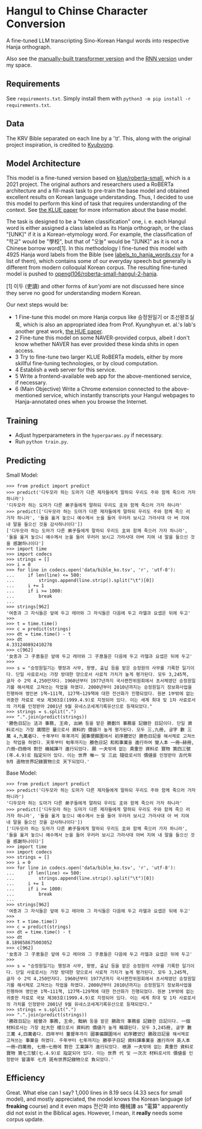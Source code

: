 # Hangul to Chinse Character Conversion
A fine-tuned LLM transcripting Sino-Korean Hangul words into respective Hanja orthograph.

Also see the [manually-built transformer version](https://github.com/opengl106/pj_hanja) and the [RNN version](https://github.com/opengl106/t2_h2h_converter/tree/RNN_version_archive) under my space.

## Requirements
See `requirements.txt`. Simply install them with `python3 -m pip install -r requirements.txt`.

## Data
The KRV Bible separated on each line by a '\t'. This, along with the original project inspiration, is credited to [Kyubyong](https://github.com/Kyubyong/h2h_converter).

## Model Architecture
This model is a fine-tuned version based on [klue/roberta-small](https://huggingface.co/klue/roberta-small), which is a 2021 project. The original authors and researchers used a RoBERTa architecture and a fill-mask task to pre-train the base model and obtained excellent results on Korean language understanding. Thus, I decided to use this model to perform this kind of task that requires understanding of the context. See [the KLUE paper](https://arxiv.org/abs/2105.09680) for more information about the base model.

The task is designed to be a "token classification" one, i. e. each Hangul word is either assigned a class labeled as its Hanja orthograph, or the class "[UNK]" if it is a Korean-etymology word. For example, the classification of "학교" would be "學校", but that of "오늘" would be "[UNK]" as it is not a Chinese borrow word[1]. In this methodology I fine-tuned this model with 4925 Hanja word labels from the Bible (see [labels_to_hanja_words.csv](https://github.com/opengl106/pj_hanja_2/blob/main/roberta-small-hangul-2-hanja/labels_to_hanja_words.csv) for a list of them), which contains some of our everyday speech but generally is different from modern colloquial Korean corpus. The resulting fine-tuned model is pushed to [opengl106/roberta-small-hangul-2-hanja](https://huggingface.co/opengl106/roberta-small-hangul-2-hanja).

[1] 이두 (吏讀) and other forms of *kun'yomi* are not discussed here since they serve no good for understanding modern Korean.

Our next steps would be:
* 1 Fine-tune this model on more Hanja corpus like 승정원일기 or 조선왕조실록, which is also an appropriated idea from Prof. Kyunghyun et. al.'s lab's another great work, [the HUE paper](https://aclanthology.org/2022.findings-naacl.140/).
* 2 Fine-tune this model on some NAVER-provided corpus, albeit I don't know whether NAVER has ever provided these kinda shits in open access.
* 3 Try to fine-tune two larger KLUE RoBERTa models, either by more skillful fine-tuning technologies, or by cloud computation.
* 4 Establish a web server for this service.
* 5 Write a frontend-available web app for the above-mentioned service, if necessary.
* 6 (Main Objective) Write a Chrome extension connected to the above-mentioned service, which instantly transcripts your Hangul webpages to Hanja-annotated ones when you browse the Internet.

## Training
* Adjust hyperparameters in the `hyperparams.py` if necessary.
* Run `python train.py`.

## Predicting
Small Model:
```
>>> from predict import predict
>>> predict('디두모라 하는 도마가 다른 제자들에게 말하되 우리도 주와 함께 죽으러 가자 하니라')
'디두모라 하는 도마가 다른 弟子들에게 말하되 우리도 主와 함께 죽으러 가자 하니라'
>>> predict(['디두모라 하는 도마가 다른 제자들에게 말하되 우리도 주와 함께 죽으 러 가자 하니라', '돌을 옮겨 놓으니 예수께서 눈을 들어 우러러 보시고 가라사대 아 버 지여 내 말을 들으신 것을 감사하나이다'])
['디두모라 하는 도마가 다른 弟子들에게 말하되 우리도 主와 함께 죽으러 가자 하니라', '돌을 옮겨 놓으니 예수께서 눈을 들어 우러러 보시고 가라사대 아버 지여 내 말을 들으신 것을 感謝하나이다']
>>> import time
>>> import codecs
>>> strings = []
>>> i = 0
>>> for line in codecs.open('data/bible_ko.tsv', 'r', 'utf-8'):
...     if len(line) <= 500:
...         strings.append(line.strip().split("\t")[0])
...     i += 1
...     if i >= 1000:
...         break
...
>>> strings[962]
'여종과 그 자식들은 앞에 두고 레아와 그 자식들은 다음에 두고 라헬과 요셉은 뒤에 두고'
>>>
>>> t = time.time()
>>> c = predict(strings)
>>> dt = time.time() - t
>>> dt
4.331240892410278
>>> c[962]
'女종과 그 子息들은 앞에 두고 레아와 그 子息들은 다음에 두고 라헬과 요셉은 뒤에 두고'
>>>
>>> s = "승정원일기는 행정과 사무, 왕명, 출납 등을 맡은 승정원의 사무를 기록한 일기이다. 단일 사료로서는 가장 방대한 양으로서 사료적 가치가 높게 평가된다. 모두 3,245책, 글자 수 2억 4,250만자다. 1960년부터 1977년까지 국사편찬위원회에서 초서체였던 승정원일기를 해서체로 고쳐쓰는 작업을 하였다. 2000년부터 2010년까지는 승정원일기 정보화사업을 진행하여 영인본 1책~111책, 127책~129책에 대한 전산화가 진행되었다. 원본 1부밖에 없는 귀중한 자료로 국보 제303호(1999.4.9)로 지정되어 있다. 이는 세계 최대 및 1차 사료로서의 가치를 인정받아 2001년 9월 유네스코세계기록유산으로 등재되었다."
>>> strings = s.split(".")
>>> ".".join(predict(strings))
'勝色日記는 法과 事務, 王命, 出納 등을 맡은 勝劃의 事務를 記錄한 日記이다. 단일 資料로서는 가장 廣闊한 量으로서 資料的 價値가 높게 평가된다. 모두 三,九冊, 글字 數 三萬 4,九萬者다. 十年부터 年年까지 國事便饌圍에서 初序體였던 勝色日記를 해서체로 고쳐쓰는 작업을 하였다. 天年부터 旬年까지는 勝色日記 和和事業을 進行하여 營人本 一冊~赫冊, 六冊~四冊에 對한 機械譁가 進行되었다. 願 一夫밖에 없는 貴重한 資料로 寶物 第四三號(年.4.9)로 指定되어 있다. 이는 世界 唯一 및 三此 隨從로서의 價値를 인정받아 古代年 9月 造物世界記錄寶物으로 天下되었다.'

```

Base Model:
```
>>> from predict import predict
>>> predict('디두모라 하는 도마가 다른 제자들에게 말하되 우리도 주와 함께 죽으러 가자 하니라')
'디두모라 하는 도마가 다른 弟子들에게 말하되 우리도 主와 함께 죽으러 가자 하니라'
>>> predict(['디두모라 하는 도마가 다른 제자들에게 말하되 우리도 주와 함께 죽으 러 가자 하니라', '돌을 옮겨 놓으니 예수께서 눈을 들어 우러러 보시고 가라사대 아 버 지여 내 말을 들으신 것을 감사하나이다'])
['디두모라 하는 도마가 다른 弟子들에게 말하되 우리도 主와 함께 죽으러 가자 하니라', '돌을 옮겨 놓으니 예수께서 눈을 들어 우러러 보시고 가라사대 아버 지여 내 말을 들으신 것을 感謝하나이다']
>>> import time
>>> import codecs
>>> strings = []
>>> i = 0
>>> for line in codecs.open('data/bible_ko.tsv', 'r', 'utf-8'):
...     if len(line) <= 500:
...         strings.append(line.strip().split("\t")[0])
...     i += 1
...     if i >= 1000:
...         break
...
>>> strings[962]
'여종과 그 자식들은 앞에 두고 레아와 그 자식들은 다음에 두고 라헬과 요셉은 뒤에 두고'
>>>
>>> t = time.time()
>>> c = predict(strings)
>>> dt = time.time() - t
>>> dt
8.189858675003052
>>> c[962]
'女종과 그 子息들은 앞에 두고 레아와 그 子息들은 다음에 두고 라헬과 요셉은 뒤에 두고'
>>>
>>> s = "승정원일기는 행정과 사무, 왕명, 출납 등을 맡은 승정원의 사무를 기록한 일기이다. 단일 사료로서는 가장 방대한 양으로서 사료적 가치가 높게 평가된다. 모두 3,245책, 글자 수 2억 4,250만자다. 1960년부터 1977년까지 국사편찬위원회에서 초서체였던 승정원일기를 해서체로 고쳐쓰는 작업을 하였다. 2000년부터 2010년까지는 승정원일기 정보화사업을 진행하여 영인본 1책~111책, 127책~129책에 대한 전산화가 진행되었다. 원본 1부밖에 없는 귀중한 자료로 국보 제303호(1999.4.9)로 지정되어 있다. 이는 세계 최대 및 1차 사료로서의 가치를 인정받아 2001년 9월 유네스코세계기록유산으로 등재되었다."
>>> strings = s.split(".")
>>> ".".join(predict(strings))
'勝政日記는 經營과 事務, 王命, 黜納 등을 맡은 勝政의 事務를 記錄한 日記이다. 一個 材料로서는 가장 壯大한 樣으로서 資料的 價値가 높게 稱頌된다. 모두 3,245冊, 글字 數 三萬 4,四萬者다. 四年부터 董督年까지 國事偏饌圍에서 初序體였던 勝政日記를 해서체로 고쳐쓰는 事業을 하였다. 千年부터 七年까지는 勝亭子日記 資料譁事業을 進行하여 英人本 一冊~四萬冊, 七冊~七冊에 對한 工業譁가 進行되었다. 根源 一夫밖에 없는 貴重한 資料로 寶物 第七三號(七.4.9)로 指定되어 있다. 이는 世界 代 및 一次次 材料로서의 價値를 인정받아 冒瀆年 七月 斑布世界記錄物으로 負되었다.'
```
## Efficiency
Great. What else can I say? 1,000 lines in 8.19 secs (4.33 secs for small model), and mostly appreciated, the model knows the Korean language (of **freaking** course) and it even maps 전산화 into 機械譁 as "電算" apparently did not exist in the Biblical ages. However, I mean, it **really** needs some corpus update.
